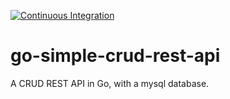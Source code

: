 [![Continuous Integration](https://github.com/lahouely/go-simple-crud-rest-api/actions/workflows/ci.yaml/badge.svg)](https://github.com/lahouely/go-simple-crud-rest-api/actions/workflows/ci.yaml)

# go-simple-crud-rest-api
A CRUD REST API in Go, with a mysql database.
